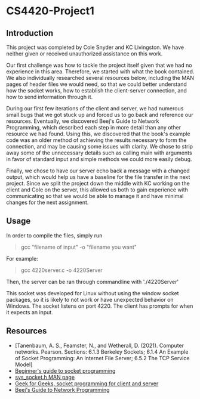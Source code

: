 # CS4420-Project1

## Introduction
This project was completed by Cole Snyder and KC Livingston. We have neither given or received unauthorized assistance on this work.

Our first challenge was how to tackle the project itself given that we had no experience in this area. Therefore, we started with what the book contained. We also individually researched several resources below, including the MAN pages of header files we would need, so that we could better understand how the socket works, how to establish the client-server connection, and how to send information through it.

During our first few iterations of the client and server, we had numerous small bugs that we got stuck up and forced us to go back and reference our resources. Eventually, we discovered Beej's Guide to Network Programming, which described each step in more detail than any other resource we had found. Using this, we discovered that the book's example code was an older method of achieving the results necessary to form the connection, and may be causing some issues with clarity. We chose to strip away some of the unnecessary details such as calling main with arguments in favor of standard input and simple methods we could more easily debug.

Finally, we chose to have our server echo back a message with a changed output, which would help us have a baseline for the file transfer in the next project. Since we split the project down the middle with KC working on the client and Cole on the server, this allowed us both to gain experience with communicating so that we would be able to manage it and have minimal changes for the next assignment.

## Usage
In order to compile the files, simply run
> gcc "filename of input" -o "filename you want"

For example:
> gcc 4220server.c -o 4220Server

Then, the server can be ran through commandline with './4220Server'

This socket was developed for Linux without using the window socket packages, so it is likely to not work or have unexpected behavior on Windows. The socket listens on port 4220.
The client has prompts for when it expects an input.


## Resources
- [Tanenbaum, A. S., Feamster, N., and Wetherall, D. (2021). Computer networks. Pearson. 
Sections:  6.1.3 Berkeley Sockets; 6.1.4 An Example of Socket Programming: An Internet File 
Server; 6.5.2 The TCP Service Model]
- [Beginner's guide to socket programming](https://dev.to/sanjayrv/a-beginners-guide-to-socket-programming-in-c-5an5)
- [sys_socket.h MAN page](https://man7.org/linux/man-pages/man0/sys_socket.h.0p.html)
- [Geek for Geeks, socket programming for client and server](https://www.geeksforgeeks.org/socket-programming-cc/)
- [Beej's Guide to Network Programming](https://beej.us/guide/bgnet/html/split/index.html)
